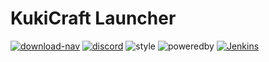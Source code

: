 # KukiCraft Launcher

[![download-nav]](https://web.sascha-t.de/jenkins/job/KukiTeam/job/ts-kukilauncher/job/master/lastSuccessfulBuild/)
[![discord]](https://discord.gg/7GqtS9Z)
![style]
![poweredby]
[![Jenkins](https://img.shields.io/jenkins/s/https/jenkins.qa.ubuntu.com/view/Precise/view/All%20Precise/job/precise-desktop-amd64_default.svg)](https://web.sascha-t.de/jenkins/job/KukiTeam/job/ts-kukilauncher/)

[discord]: https://img.shields.io/badge/chat-Discord-blue.svg?style=flat-square
[style]: https://img.shields.io/badge/CodeStyle-Random%3F-blue.svg?style=flat-square
[download-av]: https://img.shields.io/badge/Release-Available-brightgreen.svg?style=flat-square
[download-nav]: https://img.shields.io/badge/Release-Not%20Available%20Yet-red.svg?style=flat-square
[poweredby]: https://img.shields.io/badge/Powered%20by-Electron-lightgrey.svg?style=flat-square
